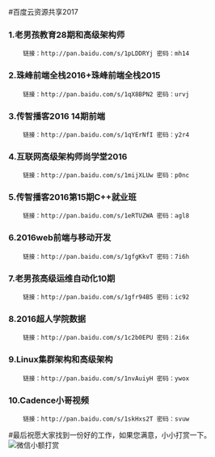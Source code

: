 #百度云资源共享2017



### 1.老男孩教育28期和高级架构师
		链接：http://pan.baidu.com/s/1pLDDRYj 密码：mh14

### 2.珠峰前端全栈2016+珠峰前端全栈2015
		链接：http://pan.baidu.com/s/1qX8BPN2 密码：urvj

### 3.传智播客2016 14期前端
		链接：http://pan.baidu.com/s/1qYErNfI 密码：y2r4

### 4.互联网高级架构师尚学堂2016
		链接：http://pan.baidu.com/s/1mijXLUw 密码：p0nc

### 5.传智播客2016第15期C++就业班
		链接：http://pan.baidu.com/s/1eRTUZWA 密码：agl8

### 6.2016web前端与移动开发
		链接：http://pan.baidu.com/s/1gfgKkvT 密码：7i6h

### 7.老男孩高级运维自动化10期
		链接：http://pan.baidu.com/s/1gfr94B5 密码：ic92
		
### 8.2016超人学院数据
		链接：http://pan.baidu.com/s/1c2b0EPU 密码：2i6x

### 9.Linux集群架构和高级架构
		链接：http://pan.baidu.com/s/1nvAuiyH 密码：ywox

### 10.Cadence小哥视频
		链接：http://pan.baidu.com/s/1skHxs2T 密码：svuw


#最后祝愿大家找到一份好的工作，如果您满意，小小打赏一下。
![微信小额打赏](http://i.imgur.com/0NOebma.png)